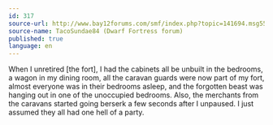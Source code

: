 ```yaml
---
id: 317
source-url: http://www.bay12forums.com/smf/index.php?topic=141694.msg5537136#msg5537136
source-name: TacoSundae84 (Dwarf Fortress forum)
published: true
language: en
---
```

When I unretired [the fort], I had the cabinets all be unbuilt in the bedrooms, a wagon in my dining room, all the caravan guards were now part of my fort, almost everyone was in their bedrooms asleep, and the forgotten beast was hanging out in one of the unoccupied bedrooms. Also, the merchants from the caravans started going berserk a few seconds after I unpaused. I just assumed they all had one hell of a party.
